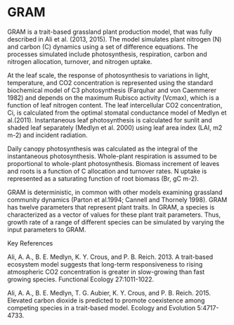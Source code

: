 # GRAM
GRAM is a trait-based grassland plant production model, that was fully described in Ali et al. (2013, 2015). The model  simulates 
plant nitrogen  (N) and carbon  (C) dynamics using a set of difference equations. The processes simulated include 
photosynthesis, respiration, carbon  and  nitrogen  allocation,  turnover,  and  nitrogen uptake. 

At the leaf scale, the response of photosynthesis to variations in light, temperature, and CO2 concentration
is represented using the standard biochemical model of C3 photosynthesis (Farquhar and von Caemmerer 1982) and depends
on the maximum Rubisco activity (Vcmax), which is a function of leaf nitrogen content. The leaf intercellular CO2
concentration, Ci, is calculated from the optimal stomatal conductance model of Medlyn et al.(2011). Instantaneous leaf photosynthesis is calculated for sunlit and shaded leaf separately (Medlyn et al. 2000) using leaf area index 
(LAI, m2 m-2) and incident radiation. 

Daily canopy photosynthesis was calculated as the integral of the instantaneous photosynthesis. Whole-plant
respiration is assumed to be proportional to whole-plant photosynthesis. Biomass increment of leaves and roots is
a function of C allocation and turnover rates. N uptake is represented as a saturating function of root biomass
(Br, gC m-2). 

GRAM is deterministic, in common with other models examining grassland community dynamics (Parton et al.1994; Cannell and Thornely 1998). GRAM has twelve parameters that represent plant traits. In GRAM, a species is characterized as a vector of values for these plant trait parameters. Thus, growth rate of a range of different species can be simulated by varying the input parameters to GRAM.


Key References

Ali, A. A., B. E. Medlyn, K. Y. Crous, and P. B. Reich. 2013. A trait-based ecosystem model suggests that long-term responsiveness to rising atmospheric CO2 concentration is greater in slow-growing than fast growing species. Functional Ecology 27:1011-1022.

Ali, A. A., B. E. Medlyn, T. G. Aubier, K. Y. Crous, and P. B. Reich. 2015. Elevated carbon dioxide is predicted to promote coexistence among competing species in a trait-based model. Ecology and Evolution 5:4717-4733.






	
	

